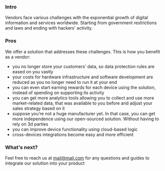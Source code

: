 ### Intro
Vendors face various challenges with the exponential growth of digital information and services worldwide. Starting from government restrictions and laws and ending with hackers' activity.
### Pros
We offer a solution that addresses these challenges. This is how you benefit as a vendor:
- you no longer store your customers’ data, so data protection rules are eased on you vastly
- your costs for hardware infrastructure and software development are reduced as you no longer need to run it at your end
- you can even start earning rewards for each device using the solution, instead of spending on supporting its activity
- you can get more analytics tools allowing you to collect and use more market-related data, that was available to you before and adjust your sales strategy based on it
- suppose you’re not a huge manufacturer yet. In that case, you can get more independence using our open-sourced solution. Without having to rely on 3d parties
- you can improve device functionality using cloud-based logic
- cross-devices integrations become easy and more efficient

### What's next?

Feel free to reach us at mail@mail.com for any questions and guides to integrate our solution into your product
